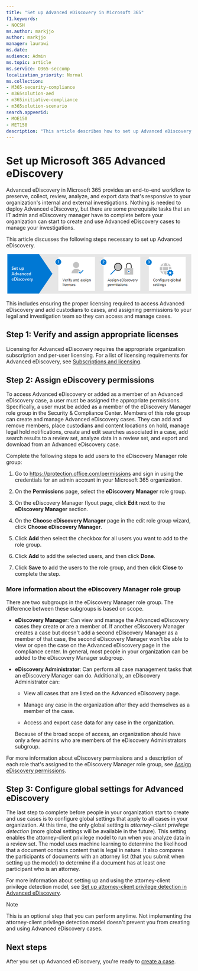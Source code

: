 ```yaml
---
title: "Set up Advanced eDiscovery in Microsoft 365"
f1.keywords:
- NOCSH
ms.author: markjjo
author: markjjo
manager: laurawi
ms.date: 
audience: Admin
ms.topic: article
ms.service: O365-seccomp
localization_priority: Normal
ms.collection: 
- M365-security-compliance
- m365solution-aed
- m365initiative-compliance
- m365solution-scenario
search.appverid: 
- MOE150
- MET150
description: "This article describes how to set up Advanced eDiscovery so you can start creating and managing cases. It also describes the required Microsoft subscriptions and licensing. After you complete a few quick steps, the Advanced eDiscovery tool is ready to use."
---
```


# Set up Microsoft 365 Advanced eDiscovery

Advanced eDiscovery in Microsoft 365 provides an end-to-end workflow to preserve, collect, review, analyze, and export data that's responsive to your organization's internal and external investigations. Nothing is needed to deploy Advanced eDiscovery, but there are some prerequisite tasks that an IT admin and eDiscovery manager have to complete before your organization can start to create and use Advanced eDiscovery cases to manage your investigations.

This article discusses the following steps necessary to set up Advanced eDiscovery.

![Steps to set up Advanced eDiscovery](../media/set-up-advanced-ediscovery.png)

This includes ensuring the proper licensing required to access Advanced eDiscovery and add custodians to cases, and assigning permissions to your legal and investigation team so they can access and manage cases.

## Step 1: Verify and assign appropriate licenses

Licensing for Advanced eDiscovery requires the appropriate organization subscription and per-user licensing. For a list of licensing requirements for Advanced eDiscovery, see [Subscriptions and licensing](overview-ediscovery-20.md#subscriptions-and-licensing).

## Step 2: Assign eDiscovery permissions

To access Advanced eDiscovery or added as a member of an Advanced eDiscovery case, a user must be assigned the appropriate permissions. Specifically, a user must be added as a member of the eDiscovery Manager role group in the Security & Compliance Center. Members of this role group can create and manage Advanced eDiscovery cases. They can add and remove members, place custodians and content locations on hold, manage legal hold notifications, create and edit searches associated in a case, add search results to a review set, analyze data in a review set, and export and download from an Advanced eDiscovery case.

Complete the following steps to add users to the eDiscovery Manager role group:

1. Go to <https://protection.office.com/permissions> and sign in using the credentials for an admin account in your Microsoft 365 organization.

2. On the **Permissions** page, select the **eDiscovery Manager** role group.

3. On the eDiscovery Manager flyout page, click **Edit** next to the **eDiscovery Manager** section.

4. On the **Choose eDiscovery Manager** page in the edit role group wizard, click **Choose eDiscovery Manager**.

5. Click **Add** then select the checkbox for all users you want to add to the role group.

6. Click **Add** to add the selected users, and then click **Done**.

7. Click **Save** to add the users to the role group, and then click **Close** to complete the step.

### More information about the eDiscovery Manager role group

There are two subgroups in the eDiscovery Manager role group. The difference between these subgroups is based on scope.

- **eDiscovery Manager**: Can view and manage the Advanced eDiscovery cases they create or are a member of. If another eDiscovery Manager creates a case but doesn't add a second eDiscovery Manager as a member of that case, the second eDiscovery Manager won't be able to view or open the case on the Advanced eDiscovery page in the compliance center. In general, most people in your organization can be added to the eDiscovery Manager subgroup.

- **eDiscovery Administrator**: Can perform all case management tasks that an eDiscovery Manager can do. Additionally, an eDiscovery Administrator can:

  - View all cases that are listed on the Advanced eDiscovery page.
  
  - Manage any case in the organization after they add themselves as a member of the case.

  - Access and export case data for any case in the organization.

  Because of the broad scope of access, an organization should have only a few admins who are members of the eDiscovery Administrators subgroup.

For more information about eDiscovery permissions and a description of each role that's assigned to the eDiscovery Manager role group, see [Assign eDiscovery permissions](assign-ediscovery-permissions.md).

## Step 3: Configure global settings for Advanced eDiscovery

The last step to complete before people in your organization start to create and use cases is to configure global settings that apply to all cases in your organization. At this time, the only global setting is *attorney-client privilege detection* (more global settings will be available in the future). This setting enables the attorney-client privilege model to run when you analyze data in a review set. The model uses machine learning to determine the likelihood that a document contains content that is legal in nature. It also compares the participants of documents with an attorney list (that you submit when setting up the model) to determine if a document has at least one participant who is an attorney.

For more information about setting up and using the attorney-client privilege detection model, see [Set up attorney-client privilege detection in Advanced eDiscovery](attorney-privilege-detection.md).

> [!NOTE]
> This is an optional step that you can perform anytime. Not implementing the attorney-client privilege detection model doesn't prevent you from creating and using Advanced eDiscovery cases.

## Next steps

After you set up Advanced eDiscovery, you're ready to [create a case](create-and-manage-advanced-ediscoveryv2-case.md).